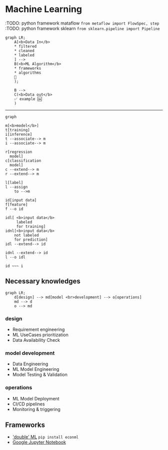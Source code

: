 # Machine Learning
:TODO: python framework mataflow `from metaflow import FlowSpec, step `
:TODO: python framework sklearn `from sklearn.pipeline import Pipeline`

```mermaid
graph LR;
    A[<b>Data In</b>
    * filtered
    * cleaned
    * labeled
    ] --> 
    B(<b>ML Algorithm</b>
    * frameworks
    * algorithms
    🔄️
    );

    B --> 
    C(<b>Data out</b>
    ✅️ example 🆗️
    )    
```
---
```mermaid
graph 

m[<b>model</b>]
t[training]
i[inference]
t --associate--> m
i --associate--> m

r[regression
  model]
c[classification
  model]
c --extend--> m
r --extend--> m

l[label]
l --assign 
    to -->m

id[input data]
f[feature]
f --o id

idl[ <b>input data</b>
     labeled
     for training]
idnl[<b>input data</b>
    not labeled
    for prediction]
idl --extend--> id

idnl --extend--> id 
l --o idl

id ~~~ i
```

## Necessary knowledges
```mermaid
graph LR;
    d[design] --> md[model <br>development] --> o[operations]
    md --> d 
    o --> md
```
### design
  * Requirement engineering
  * ML UseCases prioritization
  * Data Availability Check
### model development
  * Data Engineering
  * ML Model Engineering
  * Model Testing & Validation
### operations
  * ML Model Deployment
  * CI/CD pipelines
  * Monitoring & triggering

## Frameworks
* ['double' ML](https://github.com/py-why/EconML/blob/main/README.md)
  `pip install econml`
* [Google Jupyter Notebook](https://colab.research.google.com/)
